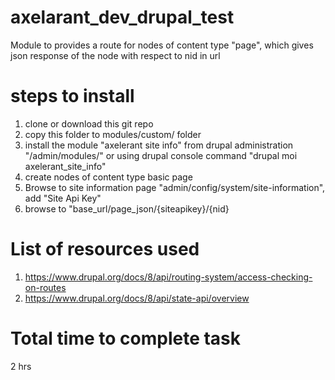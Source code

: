 # axelarant_dev_drupal_test
Module to provides a route for nodes of content type "page", which gives json response of the node with respect to nid in url

# steps to install
1. clone or download this git repo
2. copy this folder to modules/custom/ folder
3. install the module "axelerant site info" from drupal administration "/admin/modules/" or using drupal console command "drupal moi axelerant_site_info"
4. create nodes of content type basic page
5. Browse to site information page "admin/config/system/site-information", add "Site Api Key"
6. browse to "base_url/page_json/{siteapikey}/{nid}


# List of resources used
1. https://www.drupal.org/docs/8/api/routing-system/access-checking-on-routes
2. https://www.drupal.org/docs/8/api/state-api/overview

# Total time to complete task
2 hrs
